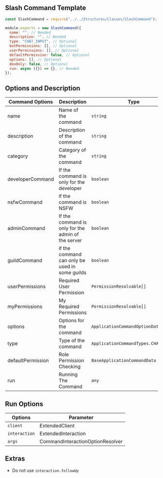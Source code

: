 ## Slash Command Template

```js
const SlashCommand = require("../../Structures/Classes/SlashCommand");

module.exports = new SlashCommand({
  name: "", // Needed
  description: "", // Needed
  type: "CHAT_INPUT", // Optional
  botPermissions: [], // Optional
  userPermissions: [], // Optional
  defaultPermission: false, // Optional
  options: [], // Optional
  devOnly: false, // Optional
  run: async ({}) => {}, // Needed
});
```

## Options and Description

| Command Options   | Description                                        | Type                                 | Required |
| ----------------- | -------------------------------------------------- | ------------------------------------ | -------- |
| name              | Name of the command                                | `string`                             | `Yes`    |
| description       | Description of the command                         | `string`                             | `Yes`    |
| category          | Category of the command                            | `string`                             | `Yes`    |
| developerCommand  | If the command is only for the developer           | `boolean`                            | `No`     |
| nsfwCommand       | if the command is NSFW                             | `boolean`                            | `No`     |
| adminCommand      | If the command is only for the admin of the server | `boolean`                            | `No`     |
| guildCommand      | if the command can only be used in some guilds     | `boolean`                            | `No`     |
| userPermissions   | Required User Permission                           | `PermissionResolvable[]`             | `No`     |
| myPermissions     | My Required Permissions                            | `PermissionResolvable[]`             | `No`     |
| options           | Options for the command                            | `ApplicationCommandOptionData[]`     | `No`     |
| type              | Type of the command                                | `ApplicationCommandTypes.CHAT_INPUT` | `No`     |
| defaultPermission | Role Permission Checking                           | `BaseApplicationCommandData`         | `No`     |
| run               | Running The Command                                | `any`                                | `Yes`    |

## Run Options

| Options       | Parameter                        |
| ------------- | -------------------------------- |
| `client`      | ExtendedClient                   |
| `interaction` | ExtendedInteraction              |
| `args`        | CommandInteractionOptionResolver |

## Extras

- Do not use `interaction.followUp`
